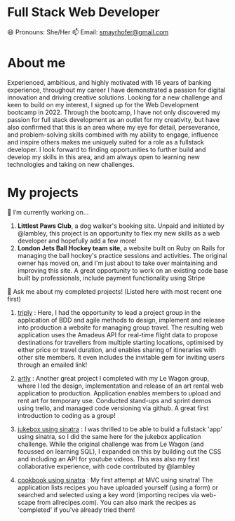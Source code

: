 # Full Stack Web Developer
😄 Pronouns:  She/Her
📫 Email:     smayrhofer@gmail.com

# About me
Experienced, ambitious, and highly motivated with 16 years of banking experience, throughout my career I have demonstrated a passion for digital innovation and driving creative solutions. Looking for a new challenge and keen to build on my interest, I signed up for the Web Development bootcamp in 2022. Through the bootcamp, I have not only discovered my passion for full stack development as an outlet for my creativity, but have also confirmed that this is an area where my eye for detail, perseverance, and problem-solving skills combined with my ability to engage, influence and inspire others makes me uniquely suited for a role as a fullstack developer. I look forward to finding opportunities to further build and develop my skills in this area, and am always open to learning new technologies and taking on new challenges.

# My projects

🔭 I’m currently working on...
1. **Littlest Paws Club**, a dog walker's booking site. Unpaid and initiated by @lambley, this project is an opportunity to flex my new skills as a web developer and hopefully add a few more! 
2. **London Jets Ball Hockey team site**, a website built on Ruby on Rails for managing the ball hockey's practice sessions and activities. The original owner has moved on, and I'm just about to take over maintaining and improving this site. A great opportunity to work on an existing code base built by professionals, include payment functionality using Stripe

💬 Ask me about my completed projects! (Listed here with most recent one first)
1. [triply](www.triply.world) : Here, I had the opportunity to lead a project group in the application of BDD and agile methods to design, implement and release into production a website for managing group travel. The resulting web application uses the Amadeus API for real-time flight data to propose destinations for travellers from multiple starting locations, optimised by either price or travel duration, and enables sharing of itineraries with other site members. It even includes the invitable gem for inviting users through an emailed link! 

2. [artly](https://artly.herokuapp.com/) : Another great project I completed with my Le Wagon group, where I led the design, implementation and release of an art rental web application to production. Application enables members to upload and rent art for temporary use. Conducted stand-ups and sprint demos using trello, and managed code versioning via github. A great first introduction to coding as a group!

3. [jukebox using sinatra](https://github.com/smayrhof3r/jukebox-sinatra-sqlite3) : I was thrilled to be able to build a fullstack 'app' using sinatra, so I did the same here for the jukebox application challenge. While the original challenge was from Le Wagon (and focussed on learning SQL), I expanded on this by building out the CSS and including an API for youtube videos. This was also my first collaborative experience, with code contributed by @lambley

4. [cookbook using sinatra](https://github.com/smayrhof3r/sinatra-cookbook) : My first attempt at MVC using sinatra! The application lists recipes you have uploaded yourself (using a form) or searched and selected using a key word (importing recipes via web-scape from allrecipes.com). You can also mark the recipes as 'completed' if you've already tried them!
